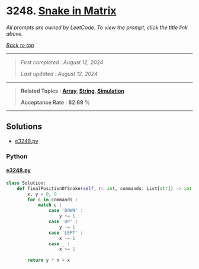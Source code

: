 # 3248. [Snake in Matrix](<https://leetcode.com/problems/snake-in-matrix>)

*All prompts are owned by LeetCode. To view the prompt, click the title link above.*

*[Back to top](<../README.md>)*

------

> *First completed : August 12, 2024*
>
> *Last updated : August 12, 2024*

------

> **Related Topics** : **[Array](<by_topic/Array.md>), [String](<by_topic/String.md>), [Simulation](<by_topic/Simulation.md>)**
>
> **Acceptance Rate** : **82.69 %**

------

## Solutions

- [e3248.py](<../my-submissions/e3248.py>)
### Python
#### [e3248.py](<../my-submissions/e3248.py>)
```Python
class Solution:
    def finalPositionOfSnake(self, n: int, commands: List[str]) -> int:
        x, y = 0, 0
        for c in commands :
            match c :
                case 'DOWN' :
                    y += 1
                case 'UP' :
                    y -= 1
                case 'LEFT' :
                    x -= 1
                case _ :
                    x += 1
        
        return y * n + x

```

